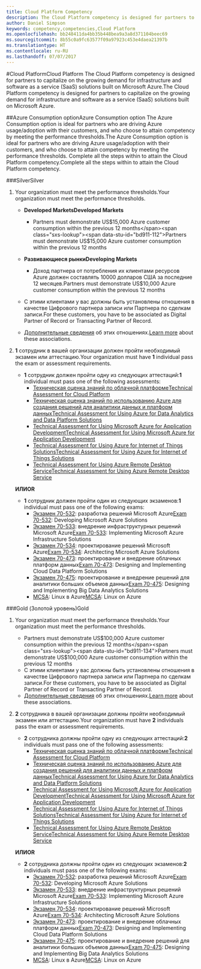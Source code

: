 ```yaml
---
title: Cloud Platform Competency
description: The Cloud Platform competency is designed for partners to capitalize on the growing demand for infrastructure and software as a service (SaaS) solutions built on Microsoft Azure.
author: Daniel Simpson
keywords: competency,competencies,Cloud Platform
ms.openlocfilehash: bb248411da4bb35b448bea9a3a8d371104beec69
ms.sourcegitcommit: 8b55c0a9fc63577f09a97923c453e4daea21397b
ms.translationtype: HT
ms.contentlocale: ru-RU
ms.lasthandoff: 07/07/2017
---
```

#<a name="cloud-platform"></a><span data-ttu-id="bd911-104">Cloud Platform</span><span class="sxs-lookup"><span data-stu-id="bd911-104">Cloud Platform</span></span>
<span data-ttu-id="bd911-105">The Cloud Platform competency is designed for partners to capitalize on the growing demand for infrastructure and software as a service (SaaS) solutions built on Microsoft Azure.</span><span class="sxs-lookup"><span data-stu-id="bd911-105">The Cloud Platform competency is designed for partners to capitalize on the growing demand for infrastructure and software as a service (SaaS) solutions built on Microsoft Azure.</span></span>

##<a name="azure-consumption-option"></a><span data-ttu-id="bd911-106">Azure Consumption option</span><span class="sxs-lookup"><span data-stu-id="bd911-106">Azure Consumption option</span></span>
<span data-ttu-id="bd911-107">The Azure Consumption option is ideal for partners who are driving Azure usage/adoption with their customers, and who choose to attain competency by meeting the performance thresholds.</span><span class="sxs-lookup"><span data-stu-id="bd911-107">The Azure Consumption option is ideal for partners who are driving Azure usage/adoption with their customers, and who choose to attain competency by meeting the performance thresholds.</span></span> <span data-ttu-id="bd911-108">Complete all the steps within to attain the Cloud Platform competency.</span><span class="sxs-lookup"><span data-stu-id="bd911-108">Complete all the steps within to attain the Cloud Platform competency.</span></span>

###<a name="silver"></a><span data-ttu-id="bd911-109">Silver</span><span class="sxs-lookup"><span data-stu-id="bd911-109">Silver</span></span>

1. <span data-ttu-id="bd911-110">Your organization must meet the performance thresholds.</span><span class="sxs-lookup"><span data-stu-id="bd911-110">Your organization must meet the performance thresholds.</span></span>

    - **<span data-ttu-id="bd911-111">Developed Markets</span><span class="sxs-lookup"><span data-stu-id="bd911-111">Developed Markets</span></span>**
        - <span data-ttu-id="bd911-112">Partners must demonstrate US$15,000 Azure customer consumption within the previous 12 months</span><span class="sxs-lookup"><span data-stu-id="bd911-112">Partners must demonstrate US$15,000 Azure customer consumption within the previous 12 months</span></span>
    
    - **<span data-ttu-id="bd911-113">Развивающиеся рынки</span><span class="sxs-lookup"><span data-stu-id="bd911-113">Developing Markets</span></span>** 
        - <span data-ttu-id="bd911-114">Доход партнера от потребления их клиентами ресурсов Azure должен составлять 10000 долларов США за последние 12 месяцев.</span><span class="sxs-lookup"><span data-stu-id="bd911-114">Partners must demonstrate US$10,000 Azure customer consumption within the previous 12 months</span></span>

    - <span data-ttu-id="bd911-115">С этими клиентами у вас должны быть установлены отношения в качестве Цифрового партнера записи или Партнера по сделкам записи.</span><span class="sxs-lookup"><span data-stu-id="bd911-115">For these customers, you have to be associated as Digital Partner of Record or Transacting Partner of Record.</span></span>
    - <span data-ttu-id="bd911-116">[Дополнительные сведения](https://partner.microsoft.com/en-us/membership/digital-partner-of-record) об этих отношениях.</span><span class="sxs-lookup"><span data-stu-id="bd911-116">[Learn more](https://partner.microsoft.com/en-us/membership/digital-partner-of-record) about these associations.</span></span>  
  
2. <span data-ttu-id="bd911-117">**1** сотрудник в вашей организации должен пройти необходимый экзамен или аттестацию.</span><span class="sxs-lookup"><span data-stu-id="bd911-117">Your organization must have **1** individual pass the exam or assessment requirements.</span></span>

    - <span data-ttu-id="bd911-118">**1** сотрудник должен пройти одну из следующих аттестаций:</span><span class="sxs-lookup"><span data-stu-id="bd911-118">**1** individual must pass one of the following assessments:</span></span>
        - [<span data-ttu-id="bd911-119">Техническая оценка знаний по облачной платформе</span><span class="sxs-lookup"><span data-stu-id="bd911-119">Technical Assessment for Cloud Platform</span></span>](https://partneruniversity.microsoft.com/?whr=uri:MicrosoftAccount&courseId=13736&scoId=N3FXNd7VB_8805299994)
        - [<span data-ttu-id="bd911-120">Техническая оценка знаний по использованию Azure для создания решений для аналитики данных и платформ данных</span><span class="sxs-lookup"><span data-stu-id="bd911-120">Technical Assessment for Using Azure for Data Analytics and Data Platform Solutions</span></span>](https://partneruniversity.microsoft.com/?whr=uri:MicrosoftAccount&courseId=13735&scoId=eOi68a7VB_1905299994)
        - [<span data-ttu-id="bd911-121">Technical Assessment for Using Microsoft Azure for Application Development</span><span class="sxs-lookup"><span data-stu-id="bd911-121">Technical Assessment for Using Microsoft Azure for Application Development</span></span>](https://partneruniversity.microsoft.com/?whr=uri:MicrosoftAccount&courseId=13979&scoId=enD8qylbB_9305299993)
        - [<span data-ttu-id="bd911-122">Technical Assessment for Using Azure for Internet of Things Solutions</span><span class="sxs-lookup"><span data-stu-id="bd911-122">Technical Assessment for Using Azure for Internet of Things Solutions</span></span>](https://partneruniversity.microsoft.com/?whr=uri:MicrosoftAccount&courseId=16252&scoId=ABMqsgVLC_4605996570)
        - [<span data-ttu-id="bd911-123">Technical Assessment for Using Azure Remote Desktop Service</span><span class="sxs-lookup"><span data-stu-id="bd911-123">Technical Assessment for Using Azure Remote Desktop Service</span></span>](https://partneruniversity.microsoft.com/?whr=uri:MicrosoftAccount&courseId=16571&scoId=R4xnMbpgC_3505996570)

    **<span data-ttu-id="bd911-124">ИЛИ</span><span class="sxs-lookup"><span data-stu-id="bd911-124">OR</span></span>**

    - <span data-ttu-id="bd911-125">**1** сотрудник должен пройти один из следующих экзаменов:</span><span class="sxs-lookup"><span data-stu-id="bd911-125">**1** individual must pass one of the following exams:</span></span>
        - <span data-ttu-id="bd911-126">[Экзамен 70-532](https://www.microsoft.com/en-us/learning/exam-70-532.aspx): разработка решений Microsoft Azure</span><span class="sxs-lookup"><span data-stu-id="bd911-126">[Exam 70-532](https://www.microsoft.com/en-us/learning/exam-70-532.aspx): Developing Microsoft Azure Solutions</span></span>
        - <span data-ttu-id="bd911-127">[Экзамен 70-533](https://www.microsoft.com/en-us/learning/exam-70-533.aspx): внедрение инфраструктурных решений Microsoft Azure</span><span class="sxs-lookup"><span data-stu-id="bd911-127">[Exam 70-533](https://www.microsoft.com/en-us/learning/exam-70-533.aspx): Implementing Microsoft Azure Infrastructure Solutions</span></span>
        - <span data-ttu-id="bd911-128">[Экзамен 70-534](https://www.microsoft.com/en-us/learning/exam-70-534.aspx): проектирование решений Microsoft Azure</span><span class="sxs-lookup"><span data-stu-id="bd911-128">[Exam 70-534](https://www.microsoft.com/en-us/learning/exam-70-534.aspx): Architecting Microsoft Azure Solutions</span></span>
        - <span data-ttu-id="bd911-129">[Экзамен 70-473](https://www.microsoft.com/en-us/learning/exam-70-473.aspx): проектирование и внедрение облачных платформ данных</span><span class="sxs-lookup"><span data-stu-id="bd911-129">[Exam 70-473](https://www.microsoft.com/en-us/learning/exam-70-473.aspx): Designing and Implementing Cloud Data Platform Solutions</span></span>
        - <span data-ttu-id="bd911-130">[Экзамен 70-475](https://www.microsoft.com/en-us/learning/exam-70-475.aspx): проектирование и внедрение решений для аналитики больших объемов данных</span><span class="sxs-lookup"><span data-stu-id="bd911-130">[Exam 70-475](https://www.microsoft.com/en-us/learning/exam-70-475.aspx): Designing and Implementing Big Data Analytics Solutions</span></span>
        - <span data-ttu-id="bd911-131">[MCSA](https://www.microsoft.com/en-us/learning/mcsa-linux-azure-certification.aspx): Linux в Azure</span><span class="sxs-lookup"><span data-stu-id="bd911-131">[MCSA](https://www.microsoft.com/en-us/learning/mcsa-linux-azure-certification.aspx): Linux on Azure</span></span>

###<a name="gold"></a><span data-ttu-id="bd911-132">Gold (Золотой уровень)</span><span class="sxs-lookup"><span data-stu-id="bd911-132">Gold</span></span>

1. <span data-ttu-id="bd911-133">Your organization must meet the performance thresholds.</span><span class="sxs-lookup"><span data-stu-id="bd911-133">Your organization must meet the performance thresholds.</span></span>

    - <span data-ttu-id="bd911-134">Partners must demonstrate US$100,000 Azure customer consumption within the previous 12 months</span><span class="sxs-lookup"><span data-stu-id="bd911-134">Partners must demonstrate US$100,000 Azure customer consumption within the previous 12 months</span></span>
    - <span data-ttu-id="bd911-135">С этими клиентами у вас должны быть установлены отношения в качестве Цифрового партнера записи или Партнера по сделкам записи.</span><span class="sxs-lookup"><span data-stu-id="bd911-135">For these customers, you have to be associated as Digital Partner of Record or Transacting Partner of Record.</span></span>
    - <span data-ttu-id="bd911-136">[Дополнительные сведения](https://partner.microsoft.com/en-us/membership/digital-partner-of-record) об этих отношениях.</span><span class="sxs-lookup"><span data-stu-id="bd911-136">[Learn more](https://partner.microsoft.com/en-us/membership/digital-partner-of-record) about these associations.</span></span>

2. <span data-ttu-id="bd911-137">**2** сотрудника в вашей организации должны пройти необходимый экзамен или аттестацию.</span><span class="sxs-lookup"><span data-stu-id="bd911-137">Your organization must have **2** individuals pass the exam or assessment requirements.</span></span>

    - <span data-ttu-id="bd911-138">**2** сотрудника должны пройти одну из следующих аттестаций:</span><span class="sxs-lookup"><span data-stu-id="bd911-138">**2** individuals must pass one of the following assessments:</span></span>
        - [<span data-ttu-id="bd911-139">Техническая оценка знаний по облачной платформе</span><span class="sxs-lookup"><span data-stu-id="bd911-139">Technical Assessment for Cloud Platform</span></span>](https://partneruniversity.microsoft.com/?whr=uri:MicrosoftAccount&courseId=13736&scoId=N3FXNd7VB_8805299994)
        - [<span data-ttu-id="bd911-140">Техническая оценка знаний по использованию Azure для создания решений для аналитики данных и платформ данных</span><span class="sxs-lookup"><span data-stu-id="bd911-140">Technical Assessment for Using Azure for Data Analytics and Data Platform Solutions</span></span>](https://partneruniversity.microsoft.com/?whr=uri:MicrosoftAccount&courseId=13735&scoId=eOi68a7VB_1905299994)
        - [<span data-ttu-id="bd911-141">Technical Assessment for Using Microsoft Azure for Application Development</span><span class="sxs-lookup"><span data-stu-id="bd911-141">Technical Assessment for Using Microsoft Azure for Application Development</span></span>](https://partneruniversity.microsoft.com/?whr=uri:MicrosoftAccount&courseId=13979&scoId=enD8qylbB_9305299993)
        - [<span data-ttu-id="bd911-142">Technical Assessment for Using Azure for Internet of Things Solutions</span><span class="sxs-lookup"><span data-stu-id="bd911-142">Technical Assessment for Using Azure for Internet of Things Solutions</span></span>](https://partneruniversity.microsoft.com/?whr=uri:MicrosoftAccount&courseId=16252&scoId=ABMqsgVLC_4605996570)
        - [<span data-ttu-id="bd911-143">Technical Assessment for Using Azure Remote Desktop Service</span><span class="sxs-lookup"><span data-stu-id="bd911-143">Technical Assessment for Using Azure Remote Desktop Service</span></span>](https://partneruniversity.microsoft.com/?whr=uri:MicrosoftAccount&courseId=16571&scoId=R4xnMbpgC_3505996570)

    **<span data-ttu-id="bd911-144">ИЛИ</span><span class="sxs-lookup"><span data-stu-id="bd911-144">OR</span></span>**

    - <span data-ttu-id="bd911-145">**2** сотрудника должны пройти один из следующих экзаменов:</span><span class="sxs-lookup"><span data-stu-id="bd911-145">**2** individuals must pass one of the following exams:</span></span>
        - <span data-ttu-id="bd911-146">[Экзамен 70-532](https://www.microsoft.com/en-us/learning/exam-70-532.aspx): разработка решений Microsoft Azure</span><span class="sxs-lookup"><span data-stu-id="bd911-146">[Exam 70-532](https://www.microsoft.com/en-us/learning/exam-70-532.aspx): Developing Microsoft Azure Solutions</span></span>
        - <span data-ttu-id="bd911-147">[Экзамен 70-533](https://www.microsoft.com/en-us/learning/exam-70-533.aspx): внедрение инфраструктурных решений Microsoft Azure</span><span class="sxs-lookup"><span data-stu-id="bd911-147">[Exam 70-533](https://www.microsoft.com/en-us/learning/exam-70-533.aspx): Implementing Microsoft Azure Infrastructure Solutions</span></span>
        - <span data-ttu-id="bd911-148">[Экзамен 70-534](https://www.microsoft.com/en-us/learning/exam-70-534.aspx): проектирование решений Microsoft Azure</span><span class="sxs-lookup"><span data-stu-id="bd911-148">[Exam 70-534](https://www.microsoft.com/en-us/learning/exam-70-534.aspx): Architecting Microsoft Azure Solutions</span></span>
        - <span data-ttu-id="bd911-149">[Экзамен 70-473](https://www.microsoft.com/en-us/learning/exam-70-473.aspx): проектирование и внедрение облачных платформ данных</span><span class="sxs-lookup"><span data-stu-id="bd911-149">[Exam 70-473](https://www.microsoft.com/en-us/learning/exam-70-473.aspx): Designing and Implementing Cloud Data Platform Solutions</span></span>
        - <span data-ttu-id="bd911-150">[Экзамен 70-475](https://www.microsoft.com/en-us/learning/exam-70-475.aspx): проектирование и внедрение решений для аналитики больших объемов данных</span><span class="sxs-lookup"><span data-stu-id="bd911-150">[Exam 70-475](https://www.microsoft.com/en-us/learning/exam-70-475.aspx): Designing and Implementing Big Data Analytics Solutions</span></span>
        - <span data-ttu-id="bd911-151">[MCSA](https://www.microsoft.com/en-us/learning/mcsa-linux-azure-certification.aspx): Linux в Azure</span><span class="sxs-lookup"><span data-stu-id="bd911-151">[MCSA](https://www.microsoft.com/en-us/learning/mcsa-linux-azure-certification.aspx): Linux on Azure</span></span>

